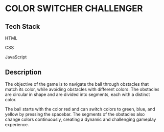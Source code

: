 <h1>COLOR SWITCHER CHALLENGER</h1>
<h2>Tech Stack</h2>

HTML

CSS

JavaScript
<h2>Description</h2>
The objective of the game is to navigate the ball through obstacles that match its color, while avoiding obstacles with different colors. The obstacles are circular in shape and are divided into segments, each with a distinct color.

The ball starts with the color red and can switch colors to green, blue, and yellow by pressing the spacebar. The segments of the obstacles also change colors continuously, creating a dynamic and challenging gameplay experience.
